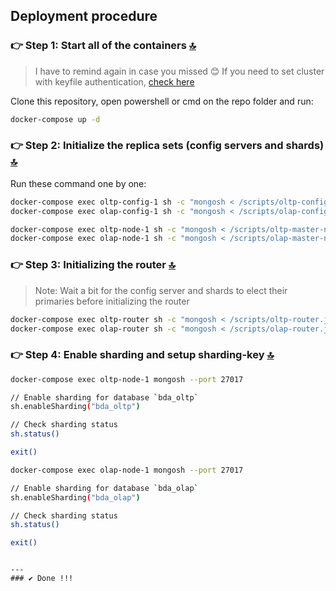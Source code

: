 ## Deployment procedure

### 👉 Step 1: Start all of the containers [🔝](#-table-of-contents)

> I have to remind again in case you missed 😊
> If you need to set cluster with keyfile authentication, [check here](https://github.com/minhhungit/mongodb-cluster-docker-compose/tree/Feature/Auth/with-keyfile-auth)

Clone this repository, open powershell or cmd on the repo folder and run:

```bash
docker-compose up -d
```

### 👉 Step 2: Initialize the replica sets (config servers and shards) [🔝](#-table-of-contents)

Run these command one by one:

```bash
docker-compose exec oltp-config-1 sh -c "mongosh < /scripts/oltp-config.js"
docker-compose exec olap-config-1 sh -c "mongosh < /scripts/olap-config.js"

docker-compose exec oltp-node-1 sh -c "mongosh < /scripts/oltp-master-node.js"
docker-compose exec olap-node-1 sh -c "mongosh < /scripts/olap-master-node.js"
```

### 👉 Step 3: Initializing the router [🔝](#-table-of-contents)

>Note: Wait a bit for the config server and shards to elect their primaries before initializing the router

```bash
docker-compose exec oltp-router sh -c "mongosh < /scripts/oltp-router.js"
docker-compose exec olap-router sh -c "mongosh < /scripts/olap-router.js"
```

### 👉 Step 4: Enable sharding and setup sharding-key [🔝](#-table-of-contents)
```bash
docker-compose exec oltp-node-1 mongosh --port 27017

// Enable sharding for database `bda_oltp`
sh.enableSharding("bda_oltp")

// Check sharding status
sh.status()

exit()

docker-compose exec olap-node-1 mongosh --port 27017

// Enable sharding for database `bda_olap`
sh.enableSharding("bda_olap")

// Check sharding status
sh.status()

exit()
```

```

---
### ✔️ Done !!!
